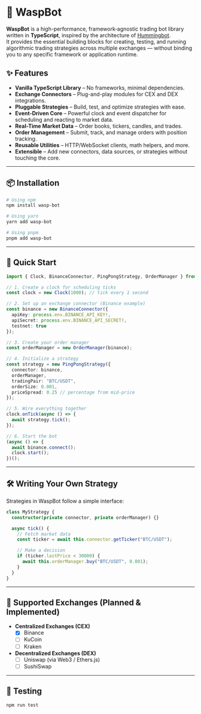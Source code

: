 # 🐝 WaspBot

**WaspBot** is a high-performance, framework‑agnostic trading bot library written in **TypeScript**, inspired by the architecture of [Hummingbot](https://github.com/hummingbot/hummingbot).  
It provides the essential building blocks for creating, testing, and running algorithmic trading strategies across multiple exchanges — without binding you to any specific framework or application runtime.

## ✨ Features

- **Vanilla TypeScript Library** – No frameworks, minimal dependencies.
- **Exchange Connectors** – Plug-and-play modules for CEX and DEX integrations.
- **Pluggable Strategies** – Build, test, and optimize strategies with ease.
- **Event-Driven Core** – Powerful clock and event dispatcher for scheduling and reacting to market data.
- **Real-Time Market Data** – Order books, tickers, candles, and trades.
- **Order Management** – Submit, track, and manage orders with position tracking.
- **Reusable Utilities** – HTTP/WebSocket clients, math helpers, and more.
- **Extensible** – Add new connectors, data sources, or strategies without touching the core.

***

## 📦 Installation

```bash
# Using npm
npm install wasp-bot

# Using yarn
yarn add wasp-bot

# Using pnpm
pnpm add wasp-bot
```

***

## 🚀 Quick Start

```typescript
import { Clock, BinanceConnector, PingPongStrategy, OrderManager } from "wasp-bot";

// 1. Create a clock for scheduling ticks
const clock = new Clock(1000); // tick every 1 second

// 2. Set up an exchange connector (Binance example)
const binance = new BinanceConnector({
  apiKey: process.env.BINANCE_API_KEY!,
  apiSecret: process.env.BINANCE_API_SECRET!,
  testnet: true
});

// 3. Create your order manager
const orderManager = new OrderManager(binance);

// 4. Initialize a strategy
const strategy = new PingPongStrategy({
  connector: binance,
  orderManager,
  tradingPair: "BTC/USDT",
  orderSize: 0.001,
  priceSpread: 0.25 // percentage from mid-price
});

// 5. Wire everything together
clock.onTick(async () => {
  await strategy.tick();
});

// 6. Start the bot
(async () => {
  await binance.connect();
  clock.start();
})();
```

***

## 🛠 Writing Your Own Strategy

Strategies in WaspBot follow a simple interface:

```typescript
class MyStrategy {
  constructor(private connector, private orderManager) {}

  async tick() {
    // Fetch market data
    const ticker = await this.connector.getTicker("BTC/USDT");

    // Make a decision
    if (ticker.lastPrice < 30000) {
      await this.orderManager.buy("BTC/USDT", 0.001);
    }
  }
}
```

***

## 📡 Supported Exchanges (Planned & Implemented)

- **Centralized Exchanges (CEX)**
  - [x] Binance  
  - [ ] KuCoin  
  - [ ] Kraken  

- **Decentralized Exchanges (DEX)**
  - [ ] Uniswap (via Web3 / Ethers.js)  
  - [ ] SushiSwap  

***

## 🔬 Testing

```bash
npm run test
```
